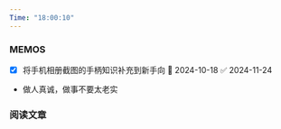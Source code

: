 ```yaml
---
Time: "18:00:10"
---
```


### MEMOS

- [x] 将手机相册截图的手柄知识补充到新手向 📅 2024-10-18 ✅ 2024-11-24

- 做人真诚，做事不要太老实

### 阅读文章







